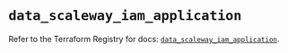 # `data_scaleway_iam_application`

Refer to the Terraform Registry for docs: [`data_scaleway_iam_application`](https://registry.terraform.io/providers/scaleway/scaleway/2.42.1/docs/data-sources/iam_application).
